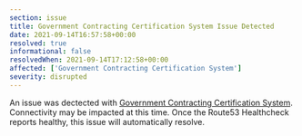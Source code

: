 ```yaml
---
section: issue
title: Government Contracting Certification System Issue Detected
date: 2021-09-14T16:57:58+00:00
resolved: true
informational: false
resolvedWhen: 2021-09-14T17:12:58+00:00
affected: ['Government Contracting Certification System']
severity: disrupted
---
```

An issue was dectected with [Government Contracting Certification System](https://certify.sba.gov).  Connectivity may be impacted at this time.  Once the Route53 Healthcheck reports healthy, this issue will automatically resolve.
